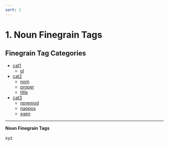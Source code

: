 ```yaml
---
sort: 1
---
```


# 1. Noun Finegrain Tags

## Finegrain Tag Categories

- [cat1](1_cat1)
    - [pl](1_cat1.html#1-1-1-pl--(plural))
- [cat2](2_cat2) 
    - [nom](2_cat2.html#1-2-1-nom--(nominative)) 
    - [proper](2_cat2.html#1-2-2-proper--(proper)) 
    - [title](2_cat2.html#1-2-3-title--(title))
- [cat3](3_cat3)
    - [npremod](3_cat3.html#1-3-1-npremod--(nominal%20premodifier))
    - [nappos](3_cat3.html#1-3-2-nappos--(nominaml%20apositive))
    - [sgen](3_cat3.html#1-3-3-sgen--(xyz))

---

**Noun Finegrain Tags**

xyz

